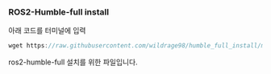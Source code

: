 ### ROS2-Humble-full install

아래 코드를 터미널에 입력

```javascript
wget https://raw.githubusercontent.com/wildrage98/humble_full_install/main/humble_full_install.sh; chmod +x humble_full_install.sh; ./humble_full_install.sh
```

ros2-humble-full 설치를 위한 파일입니다.

